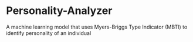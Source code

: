 # Personality-Analyzer
A machine learning model that uses Myers-Briggs Type Indicator (MBTI) to identify personality of an individual
